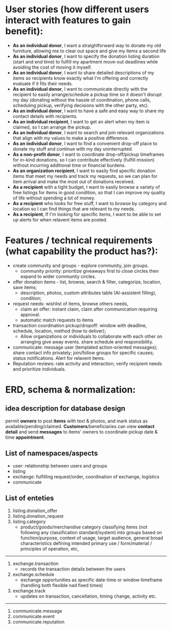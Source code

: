 # User stories (how different users interact with features to gain benefit): 
- **As an individual donor**, I want a straightforward way to donate my old furniture, allowing me to clear out space and give my items a second life
- **As an individual donor**, I want to specify the donation listing duration (start and end time) to fulfill my apartment move-out deadlines while avoiding the cost of moving it myself.  
- **As an individual donor**, I want to share detailed descriptions of my items so recipients know exactly what I'm offering and correctly evaluate if it fits their needs.
- **As an individual donor**, I want to communicate directly with the recipient to easily arrange/schedule a pickup time so it doesn't disrupt my day (donating without the hassle of coordination, phone calls, scheduling pickup, verifying decisions with the other party, etc).
- **As an individual donor**, I want to have a safe and easy way to share my contact details with recipients.
- **As an individual recipient**, I want to get an alert when my item is claimed, so I can arrange the pickup.
- **As an individual donor**, I want to search and join relevant organizations that align with my values to make a positive difference.
- **As an individual donor**, I want to find a convenient drop-off place to donate my stuff and continue with my day uninterrupted.
- **As a non-profit donor**, I want to coordinate drop-off/pickup timeframes for in-kind donations, so I can contribute effectively (fulfill mission) without incurring additional time or financial burdens.
- **As an organization recipient**, I want to easily find specific donation items that meet my needs and track my requests, so we can plan for item arrival and make the most out of donations received.
- **As a recipient** with a tight budget, I want to easily browse a variety of free listings for items in good condition, so that I can improve my quality of life without spending a lot of money.
- **As a recipient** who looks for free stuff, I want to browse by category and location so I can find things that are relevant to my needs.
- **As a recipient**, If I'm looking for specific items, I want to be able to set up alerts for when relavent items are posted.  

# Features / technical requirements (what capability the product has?): 
- create community and groups - explore community, join groups. 
  - community priority: prioritize giveaways first to close circles then expand to wider community circles. 
- offer donation items - list, browse, search & filter, categorize, location, save items;
  - description, photos, custom attributes table (AI-assistent filling), condition;
- request needs: wishlist of items, browse others needs, 
  - claim an offer: instant claim, claim after communication requiring approval.
  - automatic match requests to items
- transaction coordination pickup/dropoff: window with deadline, schedule, location, method (how to deliver); 
  - Allow organizations or individuals to collaborate with each other on arranging give away events. share schedule and responsibility. 
- communicate: message user (templated action-oriented messages); share contact info privately; join/follow groups for specific causes; status notifications. Alert for relavent items. 
- Reputation reviews: rate activity and interaction; verify recipient needs and prioritize individuals.

# ERD, schema & normalization: 
## idea description for database design

permit **owners** to post **items** with text & photos, and mark status as available/pending/claimed. **Customers**/beneficiaries can view **contact detail** and send **messages** to items' owners to coordinate pickup date & time **appointment**. 

## List of namespaces/aspects
- user: relationship between users and groups
- listing
- exchange: fulfilling request/order, coordination of exchange, logistics
- communicate

## List of enteties

1. listing.donation_offer
2. listing.donation_request
3. listing.category
    - product/goods/merchandise category classifying items (not following any classification standard/system) into groups based on function/purpose, context of usage, target audience, general broad characteristics defining intended primary use / form/material / principles of operation, etc, 
---
1.  exchange.transaction
    - records the transaction details between the users
2.  exchange.schedule
    - exchange opportunities as specific date-time or window timeframe (handling both flexible nad fixed times)
3.  exchange.track
    - updates on transaction, cancellation, timing change, activity etc.
---
1.  communicate.message
2.  communicate.event
3.  communicate.reputation
